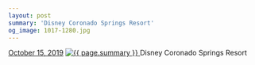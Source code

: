 ```yaml
---
layout: post
summary: 'Disney Coronado Springs Resort'
og_image: 1017-1280.jpg
---
```


<p>
  <time>
    <a href="/1017">October 15, 2019</a>
  </time>
  <a href="/1017">
    <img src="{{ site.assets_url }}/1017-640.jpg" srcset="{{ site.assets_url }}/1017-320.jpg 320w, {{ site.assets_url }}/1017-640.jpg 640w, {{ site.assets_url }}/1017-960.jpg 960w, {{ site.assets_url }}/1017-1280.jpg 1280w" sizes="(min-width: 700px) 50vw, calc(100vw - 2rem)" alt="{{ page.summary }}" />
  </a>
  <span>Disney Coronado Springs Resort</span>
</p>

